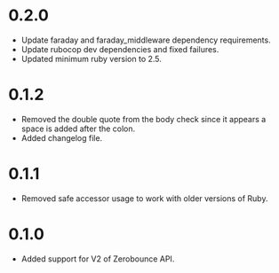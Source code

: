 # 0.2.0

* Update faraday and faraday_middleware dependency requirements.
* Update rubocop dev dependencies and fixed failures.
* Updated minimum ruby version to 2.5.

# 0.1.2

* Removed the double quote from the body check since it appears a space is added after the colon.
* Added changelog file.

# 0.1.1

* Removed safe accessor usage to work with older versions of Ruby.

# 0.1.0

* Added support for V2 of Zerobounce API.
